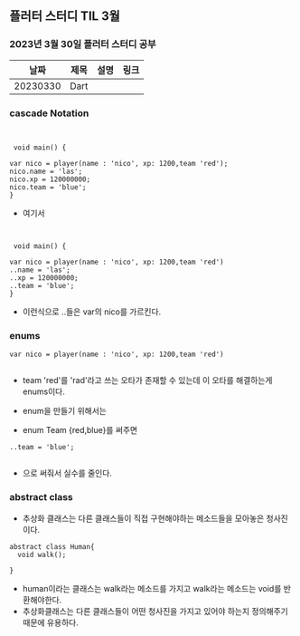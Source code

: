 ## 플러터 스터디 TIL 3월 

###  2023년 3월 30일 플러터 스터디 공부 
| 날짜       | 제목               | 설명                                | 링크                                                                             |
| ---------- | ------------------ | ----------------------------------- | -------------------------------------------------------------------------------- |
| 20230330 | Dart  |  

### cascade Notation

```


 void main() {

var nico = player(name : 'nico', xp: 1200,team 'red');
nico.name = 'las';
nico.xp = 120000000;
nico.team = 'blue';
}
```
* 여기서
```


 void main() {

var nico = player(name : 'nico', xp: 1200,team 'red')
..name = 'las';
..xp = 120000000;
..team = 'blue';
}
```
* 이런식으로 ..들은 var의 nico를 가르킨다.

### enums

```
var nico = player(name : 'nico', xp: 1200,team 'red') 
 
```
* team 'red'를 'rad'라고 쓰는 오타가 존재할 수 있는데 이 오타를 해결하는게 enums이다.
* enum을 만들기 위해서는  

* enum Team {red,blue}를 써주면
```
..team = 'blue';
```
```..team = team.blue 
```
* 으로 써줘서 실수를 줄인다. 

### abstract class

* 추상화 클래스는 다른 클래스들이 직접 구현해야하는 메소드들을 모아놓은 청사진이다.

``` 
abstract class Human{
  void walk();

}
```
* human이라는 클래스는 walk라는 메소드를 가지고 walk라는 메소드는  void를 반환해야한다. 
* 추상화클래스는 다른 클래스들이 어떤 청사진을 가지고 있어야 하는지 정의해주기 때문에 유용하다.
